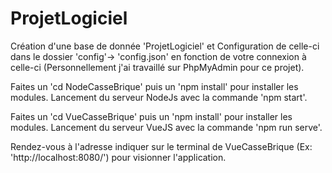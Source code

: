 # ProjetLogiciel

Création d'une base de donnée 'ProjetLogiciel' et Configuration de celle-ci dans le dossier 'config'-> 'config.json' en fonction de votre connexion à celle-ci (Personnellement j'ai travaillé sur PhpMyAdmin pour ce projet).

Faites un 'cd NodeCasseBrique' puis un 'npm install' pour installer les modules.
Lancement du serveur NodeJs avec la commande 'npm start'.

Faites un 'cd VueCasseBrique' puis un 'npm install' pour installer les modules.
Lancement du serveur VueJS avec la commande 'npm run serve'.

Rendez-vous à l'adresse indiquer sur le terminal de VueCasseBrique (Ex: 'http://localhost:8080/') pour visionner l'application.
